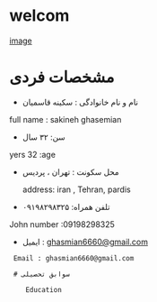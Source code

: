# welcom

[image](src)

# مشخصات فردی 

 - نام و نام خانوادگی : سکینه قاسمیان 

 full name : sakineh ghasemian 
 
 -  سن: ۳۲ سال
  
  yers 32 :age
 
  -  محل سکونت : تهران ، پردیس
 
     address: iran , Tehran, pardis 
     
   -   تلفن همراه: ۰۹۱۹۸۲۹۸۳۲۵ 
   
   John number :09198298325
   
   -  ایمیل : ghasmian6660@gmail.com 
   
     Email : ghasmian6660@gmail.com 
     
     # سوابق تحصیلی
     
        Education 
